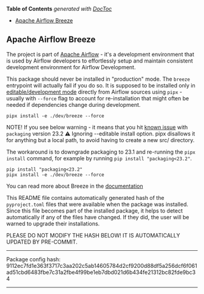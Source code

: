 <!--
 Licensed to the Apache Software Foundation (ASF) under one
 or more contributor license agreements.  See the NOTICE file
 distributed with this work for additional information
 regarding copyright ownership.  The ASF licenses this file
 to you under the Apache License, Version 2.0 (the
 "License"); you may not use this file except in compliance
 with the License.  You may obtain a copy of the License at

   http://www.apache.org/licenses/LICENSE-2.0

 Unless required by applicable law or agreed to in writing,
 software distributed under the License is distributed on an
 "AS IS" BASIS, WITHOUT WARRANTIES OR CONDITIONS OF ANY
 KIND, either express or implied.  See the License for the
 specific language governing permissions and limitations
 under the License.
 -->

<!-- START doctoc generated TOC please keep comment here to allow auto update -->
<!-- DON'T EDIT THIS SECTION, INSTEAD RE-RUN doctoc TO UPDATE -->
**Table of Contents**  *generated with [DocToc](https://github.com/thlorenz/doctoc)*

- [Apache Airflow Breeze](#apache-airflow-breeze)

<!-- END doctoc generated TOC please keep comment here to allow auto update -->

Apache Airflow Breeze
------------------------

The project is part of [Apache Airflow](https://airflow.apache.org) - it's a development environment
that is used by Airflow developers to effortlessly setup and maintain consistent development environment
for Airflow Development.

This package should never be installed in "production" mode. The `breeze` entrypoint will actually
fail if you do so. It is supposed to be installed only in [editable/development mode](https://packaging.python.org/en/latest/guides/distributing-packages-using-setuptools/#working-in-development-mode)
directly from Airflow sources using `pipx` - usually with `--force` flag to account for re-installation
that might often be needed if dependencies change during development.

```shell
pipx install -e ./dev/breeze --force
```

NOTE! If you see below warning - it means that you hit [known issue](https://github.com/pypa/pipx/issues/1092)
with `packaging` version 23.2
⚠️ Ignoring --editable install option. pipx disallows it for anything but a local path,
to avoid having to create a new src/ directory.

The workaround is to downgrade packaging to 23.1 and re-running the `pipx install` command, for example
by running `pip install "packaging<23.2"`.

```shell
pip install "packaging<23.2"
pipx install -e ./dev/breeze --force
```


You can read more about Breeze in the [documentation](https://github.com/apache/airflow/blob/main/dev/breeze/doc/README.rst)

This README file contains automatically generated hash of the `pyproject.toml` files that were
available when the package was installed. Since this file becomes part of the installed package, it helps
to detect automatically if any of the files have changed. If they did, the user will be warned to upgrade
their installations.

PLEASE DO NOT MODIFY THE HASH BELOW! IT IS AUTOMATICALLY UPDATED BY PRE-COMMIT.

---------------------------------------------------------------------------------------------------------

Package config hash: 9112ec7fd1e363f3717c3aa202c5ab14605784d2cf9200d88df5a256dcf6f061ad51cbd6483fbe7c31a2fbe4f99be1eb7dbd021d6b434fe21312bc82fde9bc34

---------------------------------------------------------------------------------------------------------
